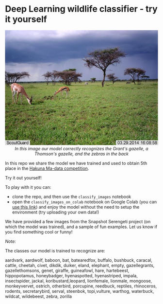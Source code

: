 # Deep Learning wildlife classifier - try it yourself
<p align="center">
<img src="images_serengeti/S8_R08_R2_IMAG0519.JPG"></img></br>
<em>In this image our model correctly recognizes the Grant's gazelle, a Thomson's gazelle, and the zebras in the back</em>
</p>

In this repo we share the model we have trained and used to obtain 5th place in the <a href="https://www.drivendata.org/competitions/59/camera-trap-serengeti/">Hakuna Ma-data competition</a>.

Try it out yourself!

To play with it you can:
 - clone the repo, and then use the `classify_images` notebook
 - open the `classify_images_on_colab` notebook on Google Colab (you can <a href="https://colab.research.google.com/github/Appsilon/serengeti_try_it_yourself/blob/master/classify_images_on_colab.ipynb">use this link</a>) and enjoy the model without the need to setup the environment (try uploading your own data!)
 
We have provided a few images from the Snapshot Serengeti project (on which the model was trained), and a sample of fun examples. Let us know if you find something cool or funny!


*Note:*

The classes our model is trained to recognize are:

aardvark, aardwolf, baboon, bat, batearedfox, buffalo, bushbuck, caracal, cattle, cheetah, civet, dikdik, duiker, eland, elephant, empty, gazellegrants, gazellethomsons, genet, giraffe, guineafowl, hare, hartebeest, hippopotamus, honeybadger, hyenaspotted, hyenastriped, impala, insectspider, jackal, koribustard,leopard, lionfemale, lionmale, mongoose, monkeyvervet, ostrich, otherbird, porcupine, reedbuck, reptiles, rhinoceros, rodents, secretarybird, serval, steenbok, topi,vulture, warthog, waterbuck, wildcat, wildebeest, zebra, zorilla
